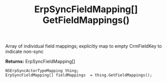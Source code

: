 ﻿---
uid: crmscript_ref_NSErpSyncActorTypeMapping_GetFieldMappings
title: ErpSyncFieldMapping[] GetFieldMappings()
intellisense: NSErpSyncActorTypeMapping.GetFieldMappings
keywords: NSErpSyncActorTypeMapping, GetFieldMappings
so.topic: reference
---

Array of individual field mappings; explicitly map to empty CrmFieldKey to indicate non-sync

**Returns:** ErpSyncFieldMapping[]


```crmscript
NSErpSyncActorTypeMapping thing;
ErpSyncFieldMapping[] fieldMappings  = thing.GetFieldMappings();
```


